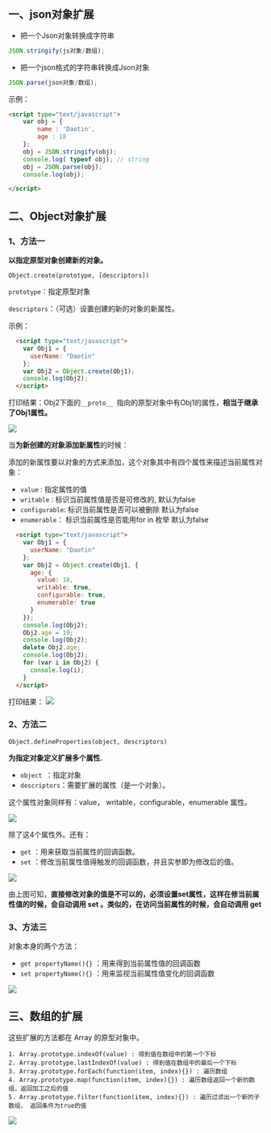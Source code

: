 ## 一、json对象扩展

-   把一个Json对象转换成字符串

```js
JSON.stringify(js对象/数组);
```

-   把一个json格式的字符串转换成Json对象

```js
JSON.parse(json对象/数组);
```

示例：

```html
<script type="text/javascript">
    var obj = {
        name : 'Daotin',
        age : 18
    };
    obj = JSON.stringify(obj);
    console.log( typeof obj); // string
    obj = JSON.parse(obj);
    console.log(obj);

</script>
```







## 二、Object对象扩展

### 1、方法一

**以指定原型对象创建新的对象。**

```
Object.create(prototype, [descriptors])
```

`prototype`：指定原型对象

`descriptors`：（可选）设置创建的新的对象的新属性。

示例：

```html
  <script type="text/javascript">
    var Obj1 = {
      userName: "Daotin"
    };
    var Obj2 = Object.create(Obj1);
    console.log(Obj2);
  </script>
```

打印结果：Obj2下面的`__proto__ `指向的原型对象中有Obj1的属性，**相当于继承了Obj1属性。**

![](./images/1.png)



当**为新创建的对象添加新属性**的时候：

添加的新属性要以对象的方式来添加，这个对象其中有四个属性来描述当前属性对象：

- `value` : 指定属性的值
- `writable` : 标识当前属性值是否是可修改的, 默认为false
- `configurable`: 标识当前属性是否可以被删除 默认为false
- `enumerable`： 标识当前属性是否能用for in 枚举 默认为false

```html
  <script type="text/javascript">
    var Obj1 = {
      userName: "Daotin"
    };
    var Obj2 = Object.create(Obj1, {
      age: {
        value: 18,
        writable: true,
        configurable: true,
        enumerable: true
      }
    });
    console.log(Obj2);
    Obj2.age = 19;
    console.log(Obj2);
    delete Obj2.age;
    console.log(Obj2);
    for (var i in Obj2) {
      console.log(i);
    }
  </script>
```



打印结果：
![](./images/3.png)



### 2、方法二

```
Object.defineProperties(object, descriptors)
```

**为指定对象定义扩展多个属性.**

-   `object `：指定对象
-   `descriptors`：需要扩展的属性（是一个对象）。

这个属性对象同样有：value， writable，configurable，enumerable 属性。

![](./images/5.png)



除了这4个属性外。还有：

-   `get` ：用来获取当前属性的回调函数。
-   `set` ：修改当前属性值得触发的回调函数，并且实参即为修改后的值。

![](./images/6.png)

由上图可知，**直接修改对象的值是不可以的，必须设置set属性，这样在修当前属性值的时候，会自动调用 set 。类似的，在访问当前属性的时候，会自动调用 get**



### 3、方法三

对象本身的两个方法：

-   `get propertyName(){}` ：用来得到当前属性值的回调函数
-   `set propertyName(){}` ：用来监视当前属性值变化的回调函数

![](./images/7.png)





## 三、数组的扩展

这些扩展的方法都在 Array 的原型对象中。

```
1. Array.prototype.indexOf(value) : 得到值在数组中的第一个下标
2. Array.prototype.lastIndexOf(value) : 得到值在数组中的最后一个下标
3. Array.prototype.forEach(function(item, index){}) : 遍历数组
4. Array.prototype.map(function(item, index){}) : 遍历数组返回一个新的数组，返回加工之后的值
5. Array.prototype.filter(function(item, index){}) : 遍历过滤出一个新的子数组， 返回条件为true的值
```



![](./images/8.png)





